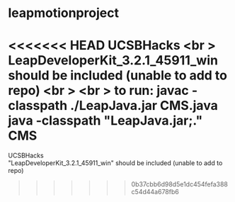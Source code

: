 # leapmotionproject
<<<<<<< HEAD
UCSBHacks <br \>
LeapDeveloperKit_3.2.1_45911_win should be included (unable to add to repo)
<br \>
<br \>
to run:
javac -classpath ./LeapJava.jar CMS.java
java -classpath "LeapJava.jar;." CMS
=======
UCSBHacks <br />
"LeapDeveloperKit_3.2.1_45911_win" should be included (unable to add to repo)
>>>>>>> 0b37cbb6d98d5e1dc454fefa388c54d44a678fb6
